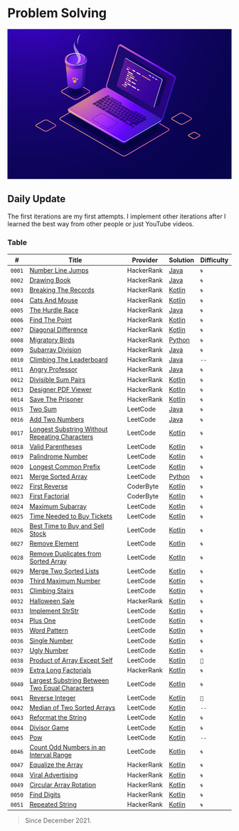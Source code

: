 # Problem Solving

![Header](media/pic01.jpg)

## **Daily Update**

The first iterations are my first attempts. I implement other iterations after I learned the best way from other people or just YouTube videos.

### Table

| #      | Title                                                                                                                           | Provider   | Solution                                                                                                                           | Difficulty |
| ------ | ------------------------------------------------------------------------------------------------------------------------------- | ---------- | ---------------------------------------------------------------------------------------------------------------------------------- | ---------- |
| `0001` | [Number Line Jumps](https://www.hackerrank.com/challenges/kangaroo/problem)                                                     | HackerRank | [Java](https://github.com/MahdiDavoodi/ProblemSolving/blob/main/HackerRank/NumberLineJumps/Solution.java)                          | `🌀`       |
| `0002` | [Drawing Book](https://www.hackerrank.com/challenges/drawing-book/problem)                                                      | HackerRank | [Java](https://github.com/MahdiDavoodi/ProblemSolving/blob/main/HackerRank/DrawingBook/Solution.java)                              | `🌀`       |
| `0003` | [Breaking The Records](https://www.hackerrank.com/challenges/breaking-best-and-worst-records/problem?isFullScreen=true)         | HackerRank | [Kotlin](https://github.com/MahdiDavoodi/ProblemSolving/blob/main/HackerRank/BreakingTheRecords/Solution.kt)                       | `🌀`       |
| `0004` | [Cats And Mouse](https://www.hackerrank.com/challenges/cats-and-a-mouse/problem?isFullScreen=true)                              | HackerRank | [Kotlin](https://github.com/MahdiDavoodi/ProblemSolving/blob/main/HackerRank/CatsAndMouse/Solution.kt)                             | `🌀`       |
| `0005` | [The Hurdle Race](https://www.hackerrank.com/challenges/the-hurdle-race/problem?isFullScreen=true)                              | HackerRank | [Java](https://github.com/MahdiDavoodi/ProblemSolving/blob/main/HackerRank/TheHurdleRace/Solution.java)                            | `🌀`       |
| `0006` | [Find The Point](https://www.hackerrank.com/challenges/find-point/problem?isFullScreen=true)                                    | HackerRank | [Kotlin](https://github.com/MahdiDavoodi/ProblemSolving/blob/main/HackerRank/FindThePoint/Solution.kt)                             | `🌀`       |
| `0007` | [Diagonal Difference](https://www.hackerrank.com/challenges/diagonal-difference/problem)                                        | HackerRank | [Kotlin](https://github.com/MahdiDavoodi/ProblemSolving/blob/main/HackerRank/DiagonalDifference/Solution.kt)                       | `🌀`       |
| `0008` | [Migratory Birds](https://www.hackerrank.com/challenges/migratory-birds/problem?isFullScreen=true)                              | HackerRank | [Python](https://github.com/MahdiDavoodi/ProblemSolving/blob/main/HackerRank/MigratoryBirds/Solution.py)                           | `🌀`       |
| `0009` | [Subarray Division](https://www.hackerrank.com/challenges/the-birthday-bar/problem?isFullScreen=true)                           | HackerRank | [Java](https://github.com/MahdiDavoodi/ProblemSolving/blob/main/HackerRank/SubarrayDivision/Solution.java)                         | `🌀`       |
| `0010` | [Climbing The Leaderboard](https://www.hackerrank.com/challenges/climbing-the-leaderboard/problem?isFullScreen=true)            | HackerRank | [Java](https://github.com/MahdiDavoodi/ProblemSolving/blob/main/HackerRank/ClimbingTheLeaderboard/Solution.java)                   | `--`       |
| `0011` | [Angry Professor](https://www.hackerrank.com/challenges/angry-professor/problem?isFullScreen=true)                              | HackerRank | [Java](https://github.com/MahdiDavoodi/ProblemSolving/blob/main/HackerRank/AngryProfessor/Solution.java)                           | `🌀`       |
| `0012` | [Divisible Sum Pairs](https://www.hackerrank.com/challenges/divisible-sum-pairs/problem?isFullScreen=true)                      | HackerRank | [Kotlin](https://github.com/MahdiDavoodi/ProblemSolving/blob/main/HackerRank/DivisibleSumPairs/Solution.kt)                        | `🌀`       |
| `0013` | [Designer PDF Viewer](https://www.hackerrank.com/challenges/designer-pdf-viewer/problem?isFullScreen=true)                      | HackerRank | [Kotlin](https://github.com/MahdiDavoodi/ProblemSolving/blob/main/HackerRank/DesignerPdfViewer/Solution.kt)                        | `🌀`       |
| `0014` | [Save The Prisoner](https://www.hackerrank.com/challenges/save-the-prisoner/problem?isFullScreen=true)                          | HackerRank | [Kotlin](https://github.com/MahdiDavoodi/ProblemSolving/blob/main/HackerRank/SaveThePrisoner/Solution.kt)                          | `🌀`       |
| `0015` | [Two Sum](https://leetcode.com/problems/two-sum/)                                                                               | LeetCode   | [Java](https://github.com/MahdiDavoodi/ProblemSolving/blob/main/LeetCode/TwoSum/Solution.java)                                     | `🌀`       |
| `0016` | [Add Two Numbers](https://leetcode.com/problems/add-two-numbers/)                                                               | LeetCode   | [Java](https://github.com/MahdiDavoodi/ProblemSolving/blob/main/LeetCode/AddTwoNumbers/Solution.java)                              | `🌀`       |
| `0017` | [Longest Substring Without Repeating Characters](https://leetcode.com/problems/longest-substring-without-repeating-characters/) | LeetCode   | [Kotlin](https://github.com/MahdiDavoodi/ProblemSolving/blob/main/LeetCode/LongestSubstringWithoutRepeatingCharacters/Solution.kt) | `🌀`       |
| `0018` | [Valid Parentheses](https://leetcode.com/problems/valid-parentheses/)                                                           | LeetCode   | [Kotlin](https://github.com/MahdiDavoodi/ProblemSolving/blob/main/LeetCode/ValidParentheses/Solution.kt)                           | `🌀`       |
| `0019` | [Palindrome Number](https://leetcode.com/problems/palindrome-number/)                                                           | LeetCode   | [Kotlin](https://github.com/MahdiDavoodi/ProblemSolving/blob/main/LeetCode/PalindromeNumber/Solution.kt)                           | `🌀`       |
| `0020` | [Longest Common Prefix](https://leetcode.com/problems/longest-common-prefix/)                                                   | LeetCode   | [Kotlin](https://github.com/MahdiDavoodi/ProblemSolving/blob/main/LeetCode/LongestCommonPrefix/Solution.kt)                        | `🌀`       |
| `0021` | [Merge Sorted Array](https://leetcode.com/problems/merge-sorted-array/)                                                         | LeetCode   | [Python](https://github.com/MahdiDavoodi/ProblemSolving/blob/main/LeetCode/MergeSortedArray/Solution.py)                           | `🌀`       |
| `0022` | [First Reverse](https://coderbyte.com/information/First%20Reverse)                                                              | CoderByte  | [Kotlin](https://github.com/MahdiDavoodi/ProblemSolving/blob/main/CoderByte/FirstReverse/Solution.kt)                              | `🌀`       |
| `0023` | [First Factorial](https://coderbyte.com/editor/First%20Factorial:Kotlin)                                                        | CoderByte  | [Kotlin](https://github.com/MahdiDavoodi/ProblemSolving/blob/main/CoderByte/FirstFactorial/Solution.kt)                            | `🌀`       |
| `0024` | [Maximum Subarray](https://leetcode.com/problems/maximum-subarray/)                                                             | LeetCode   | [Kotlin](https://github.com/MahdiDavoodi/ProblemSolving/blob/main/LeetCode/MaximumSubarray/Solution.kt)                            | `🌀`       |
| `0025` | [Time Needed to Buy Tickets](https://leetcode.com/problems/time-needed-to-buy-tickets/)                                         | LeetCode   | [Kotlin](https://github.com/MahdiDavoodi/ProblemSolving/blob/main/LeetCode/TimeNeededToBuyTickets/Solution.kt)                     | `🌀`       |
| `0026` | [Best Time to Buy and Sell Stock](https://leetcode.com/problems/best-time-to-buy-and-sell-stock/)                               | LeetCode   | [Kotlin](https://github.com/MahdiDavoodi/ProblemSolving/blob/main/LeetCode/BestTimeToBuyAndSellStock/Solution.kt)                  | `🌀`       |
| `0027` | [Remove Element](https://leetcode.com/problems/remove-element/)                                                                 | LeetCode   | [Kotlin](https://github.com/MahdiDavoodi/ProblemSolving/blob/main/LeetCode/RemoveElement/Solution.kt)                              | `🌀`       |
| `0028` | [Remove Duplicates from Sorted Array](https://leetcode.com/problems/remove-duplicates-from-sorted-array/)                       | LeetCode   | [Kotlin](LeetCode/RemoveDuplicatesFromSortedArray/Iteration2.kt)                                                                   | `🌀`       |
| `0029` | [Merge Two Sorted Lists](https://leetcode.com/problems/merge-two-sorted-lists/)                                                 | LeetCode   | [Kotlin](LeetCode/MergeTwoSortedLists/Iteration1.kt)                                                                               | `🌀`       |
| `0030` | [Third Maximum Number](https://leetcode.com/problems/third-maximum-number/)                                                     | LeetCode   | [Kotlin](LeetCode/ThirdMaximumNumber/Iteration2.kt)                                                                                | `🌀`       |
| `0031` | [Climbing Stairs](https://leetcode.com/problems/climbing-stairs/)                                                               | LeetCode   | [Kotlin](LeetCode/ClimbingStairs/Iteration2.kt)                                                                                    | `🌀`       |
| `0032` | [Halloween Sale](https://www.hackerrank.com/challenges/halloween-sale/problem?isFullScreen=true)                                | HackerRank | [Kotlin](HackerRank/HalloweenSale/Iteration1.kt)                                                                                   | `🌀`       |
| `0033` | [Implement StrStr](https://leetcode.com/problems/implement-strstr/)                                                             | LeetCode   | [Kotlin](LeetCode/ImplementStrStr/Iteration1.kt)                                                                                   | `🌀`       |
| `0034` | [Plus One](https://leetcode.com/problems/plus-one/)                                                                             | LeetCode   | [Kotlin](LeetCode/PlusOne/Iteration1.kt)                                                                                           | `🌀`       |
| `0035` | [Word Pattern](https://leetcode.com/problems/word-pattern/)                                                                     | LeetCode   | [Kotlin](LeetCode/WordPattern/Iteration1.kt)                                                                                       | `🌀`       |
| `0036` | [Single Number](https://leetcode.com/problems/single-number/)                                                                   | LeetCode   | [Kotlin](LeetCode/SingleNumber/Iteration2.kt)                                                                                      | `🌀`       |
| `0037` | [Ugly Number](https://leetcode.com/problems/ugly-number/)                                                                       | LeetCode   | [Kotlin](LeetCode/UglyNumber/Iteration1.kt)                                                                                        | `🌀`       |
| `0038` | [Product of Array Except Self](https://leetcode.com/problems/product-of-array-except-self/)                                     | LeetCode   | [Kotlin](LeetCode/ProductOfArrayExceptSelf/Iteration2.kt)                                                                          | `🎯`       |
| `0039` | [Extra Long Factorials](https://www.hackerrank.com/challenges/extra-long-factorials/problem?isFullScreen=true)                  | HackerRank | [Kotlin](HackerRank/ExtraLongFactorials/Iteration1.kt)                                                                             | `🌀`       |
| `0040` | [Largest Substring Between Two Equal Characters](https://leetcode.com/problems/largest-substring-between-two-equal-characters/) | LeetCode   | [Kotlin](LeetCode/LargestSubstringBetweenTwoEqualCharacters/Iteration1.kt)                                                         | `🌀`       |
| `0041` | [Reverse Integer](https://leetcode.com/problems/reverse-integer/)                                                               | LeetCode   | [Kotlin](LeetCode/ReverseInteger/Iteration2.kt)                                                                                    | `🎯`       |
| `0042` | [Median of Two Sorted Arrays](https://leetcode.com/problems/median-of-two-sorted-arrays/)                                       | LeetCode   | [Kotlin](LeetCode/MedianOfTwoSortedArrays/Iteration1.kt)                                                                           | `--`       |
| `0043` | [Reformat the String](https://leetcode.com/problems/reformat-the-string/)                                                       | LeetCode   | [Kotlin](LeetCode/ReformatTheString/Iteration1.kt)                                                                                 | `🌀`       |
| `0044` | [Divisor Game](https://leetcode.com/problems/divisor-game/)                                                                     | LeetCode   | [Kotlin](LeetCode/DivisorGame/Iteration1.kt)                                                                                       | `🌀`       |
| `0045` | [Pow](https://leetcode.com/problems/powx-n/submissions/)                                                                        | LeetCode   | [Kotlin](LeetCode/Pow/Iteration1.kt)                                                                                               | `--`       |
| `0046` | [Count Odd Numbers in an Interval Range](https://leetcode.com/problems/count-odd-numbers-in-an-interval-range/)                 | LeetCode   | [Kotlin](LeetCode/CountOddNumbersInAnIntervalRange/Iteration1.kt)                                                                  | `🌀`       |
| `0047` | [Equalize the Array](https://www.hackerrank.com/challenges/equality-in-a-array/problem?isFullScreen=false)                      | HackerRank | [Kotlin](HackerRank/EqualizeTheArray/Iteration1.kt)                                                                                | `🌀`       |
| `0048` | [Viral Advertising](https://www.hackerrank.com/challenges/strange-advertising/problem?isFullScreen=true)                        | HackerRank | [Kotlin](HackerRank/ViralAdvertising/Iteration1.kt)                                                                                | `🌀`       |
| `0049` | [Circular Array Rotation](https://www.hackerrank.com/challenges/circular-array-rotation/problem?isFullScreen=true)              | HackerRank | [Kotlin](HackerRank/CircularArrayRotation/Iteration1.kt)                                                                           | `🌀`       |
| `0050` | [Find Digits](https://www.hackerrank.com/challenges/find-digits/problem?isFullScreen=true)                                      | HackerRank | [Kotlin](HackerRank/FindDigits/Iteration1.kt)                                                                                      | `🌀`       |
| `0051` | [Repeated String](https://www.hackerrank.com/challenges/repeated-string/problem?isFullScreen=true)                              | HackerRank | [Kotlin](HackerRank/RepeatedString/Iteration1.kt)                                                                                  | `🌀`       |

> Since December 2021.

